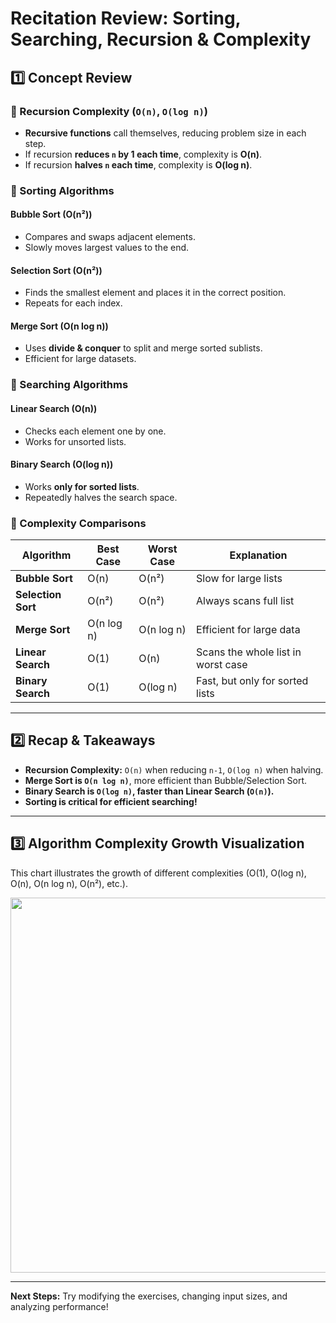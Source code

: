 # **Recitation Review: Sorting, Searching, Recursion & Complexity**

## **1️⃣ Concept Review**

### **🔹 Recursion Complexity (`O(n)`, `O(log n)`)**
- **Recursive functions** call themselves, reducing problem size in each step.
- If recursion **reduces `n` by 1 each time**, complexity is **O(n)**.
- If recursion **halves `n` each time**, complexity is **O(log n)**.

### **🔹 Sorting Algorithms**
#### **Bubble Sort (O(n²))**
- Compares and swaps adjacent elements.
- Slowly moves largest values to the end.

#### **Selection Sort (O(n²))**
- Finds the smallest element and places it in the correct position.
- Repeats for each index.

#### **Merge Sort (O(n log n))**
- Uses **divide & conquer** to split and merge sorted sublists.
- Efficient for large datasets.

### **🔹 Searching Algorithms**
#### **Linear Search (O(n))**
- Checks each element one by one.
- Works for unsorted lists.

#### **Binary Search (O(log n))**
- Works **only for sorted lists**.
- Repeatedly halves the search space.

### **🔹 Complexity Comparisons**
| Algorithm | Best Case | Worst Case | Explanation |
|-----------|----------|------------|-------------|
| **Bubble Sort** | O(n) | O(n²) | Slow for large lists |
| **Selection Sort** | O(n²) | O(n²) | Always scans full list |
| **Merge Sort** | O(n log n) | O(n log n) | Efficient for large data |
| **Linear Search** | O(1) | O(n) | Scans the whole list in worst case |
| **Binary Search** | O(1) | O(log n) | Fast, but only for sorted lists |

---

## **2️⃣ Recap & Takeaways**
- **Recursion Complexity:** `O(n)` when reducing `n-1`, `O(log n)` when halving.
- **Merge Sort is `O(n log n)`**, more efficient than Bubble/Selection Sort.
- **Binary Search is `O(log n)`, faster than Linear Search (`O(n)`).**
- **Sorting is critical for efficient searching!**


---

## **3️⃣ Algorithm Complexity Growth Visualization**

This chart illustrates the growth of different complexities (O(1), O(log n), O(n), O(n log n), O(n²), etc.).

<p align="center">
  <img src="https://raw.githubusercontent.com/MIT-Emerging-Talent/ET6-Recitations-6001x/main/session_09/complx.png" width="600">
</p>

---
    
 **Next Steps:** Try modifying the exercises, changing input sizes, and analyzing performance!

